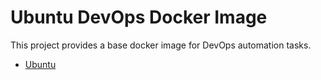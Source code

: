# Ubuntu DevOps Docker Image

This project provides a base docker image for DevOps automation tasks.

- [Ubuntu][ubuntu]

[ubuntu]: https://ubuntu.com/
